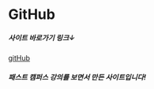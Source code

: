 # GitHub
##### 사이트 바로가기 링크↓ 
[gitHub](https://zen-nobel-f7d186.netlify.app "깃허브 사이트 ")
##### 패스트 캠퍼스 강의를 보면서 만든 사이트입니다!
